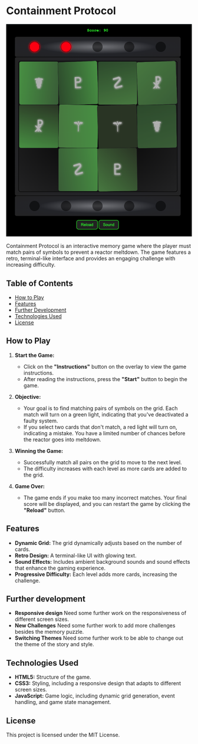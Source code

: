 # Containment Protocol

![Game Screenshot](img/ContainmentProtocol001.png)

Containment Protocol is an interactive memory game where the player must match pairs of symbols to prevent a reactor meltdown. The game features a retro, terminal-like interface and provides an engaging challenge with increasing difficulty.



## Table of Contents

- [How to Play](#how-to-play)
- [Features](#features)
- [Further Development](#further-development)
- [Technologies Used](#technologies-used)
- [License](#license)

## How to Play

1. **Start the Game:**
   - Click on the **"Instructions"** button on the overlay to view the game instructions.
   - After reading the instructions, press the **"Start"** button to begin the game.

2. **Objective:**
   - Your goal is to find matching pairs of symbols on the grid. Each match will turn on a green light, indicating that you've deactivated a faulty system.
   - If you select two cards that don't match, a red light will turn on, indicating a mistake. You have a limited number of chances before the reactor goes into meltdown.

3. **Winning the Game:**
   - Successfully match all pairs on the grid to move to the next level.
   - The difficulty increases with each level as more cards are added to the grid.

4. **Game Over:**
   - The game ends if you make too many incorrect matches. Your final score will be displayed, and you can restart the game by clicking the **"Reload"** button.

## Features

- **Dynamic Grid:** The grid dynamically adjusts based on the number of cards.
- **Retro Design:** A terminal-like UI with glowing text.
- **Sound Effects:** Includes ambient background sounds and sound effects that enhance the gaming experience.
- **Progressive Difficulty:** Each level adds more cards, increasing the challenge.

## Further development

- **Responsive design** Need some further work on the responsiveness of different screen sizes.
- **New Challenges** Need some further work to add more challenges besides the memory puzzle.
- **Switching Themes** Need some further work to be able to change out the theme of the story and style.

## Technologies Used

- **HTML5:** Structure of the game.
- **CSS3:** Styling, including a responsive design that adapts to different screen sizes.
- **JavaScript:** Game logic, including dynamic grid generation, event handling, and game state management.

## License

This project is licensed under the MIT License.
